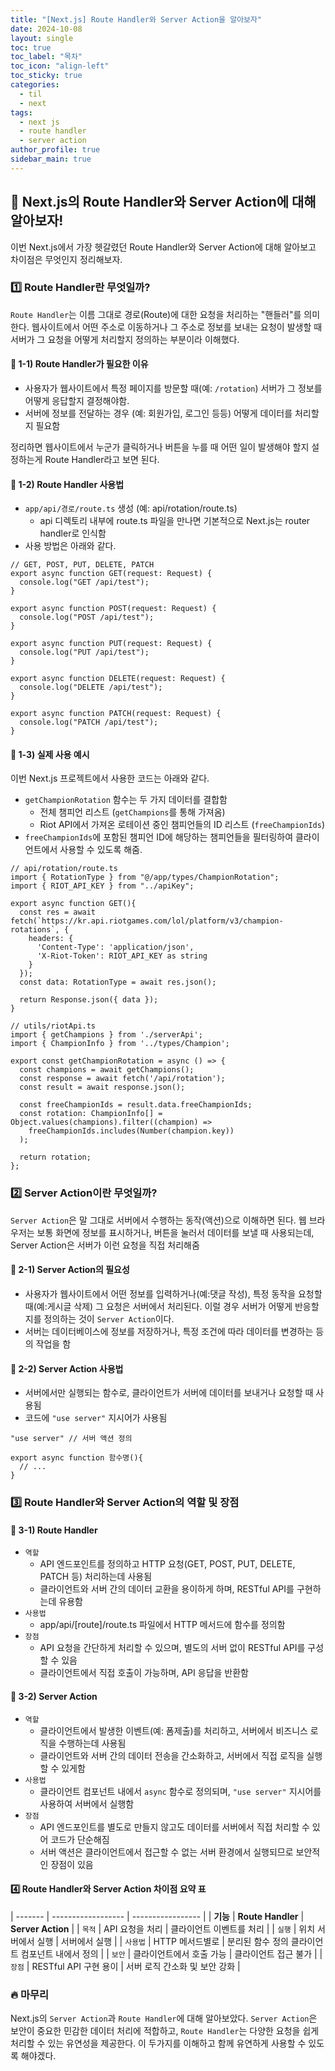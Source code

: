 ```yaml
---
title: "[Next.js] Route Handler와 Server Action을 알아보자"
date: 2024-10-08
layout: single
toc: true
toc_label: "목차"
toc_icon: "align-left"
toc_sticky: true
categories:
  - til
  - next 
tags:
  - next js
  - route handler
  - server action
author_profile: true
sidebar_main: true
---
```


## :ledger: Next.js의 Route Handler와 Server Action에 대해 알아보자!
이번 Next.js에서 가장 헷갈렸던 Route Handler와 Server Action에 대해 알아보고 차이점은 무엇인지 정리해보자.

### :one: Route Handler란 무엇일까?
`Route Handler`는 이름 그대로 경로(Route)에 대한 요청을 처리하는 "핸들러"를 의미한다. 웹사이트에서 어떤 주소로 이동하거나 그 주소로 정보를 보내는 요청이 발생할 때 서버가 그 요청을 어떻게 처리할지 정의하는 부분이라 이해했다.

#### :pushpin: 1-1) Route Handler가 필요한 이유
- 사용자가 웹사이트에서 특정 페이지를 방문할 때(예: `/rotation`) 서버가 그 정보를 어떻게 응답할지 결정해야함.
- 서버에 정보를 전달하는 경우 (예: 회원가입, 로그인 등등) 어떻게 데이터를 처리할 지 필요함

정리하면 웹사이트에서 누군가 클릭하거나 버튼을 누를 때 어떤 일이 발생해야 할지 설정하는게 Route Handler라고 보면 된다.

#### :pushpin: 1-2) Route Handler 사용법
- `app/api/경로/route.ts` 생성 (예: api/rotation/route.ts)
  - api 디렉토리 내부에 route.ts 파일을 만나면 기본적으로 Next.js는 router handler로 인식함
- 사용 방법은 아래와 같다.

```tsx
// GET, POST, PUT, DELETE, PATCH
export async function GET(request: Request) {
  console.log("GET /api/test");
}

export async function POST(request: Request) {
  console.log("POST /api/test");
}

export async function PUT(request: Request) {
  console.log("PUT /api/test");
}

export async function DELETE(request: Request) {
  console.log("DELETE /api/test");
}

export async function PATCH(request: Request) {
  console.log("PATCH /api/test");
}
```

#### :pushpin: 1-3) 실제 사용 예시
이번 Next.js 프로젝트에서 사용한 코드는 아래와 같다.

- `getChampionRotation` 함수는 두 가지 데이터를 결합함
  - 전체 챔피언 리스트 (`getChampions`를 통해 가져옴)
  - Riot API에서 가져온 로테이션 중인 챔피언들의 ID 리스트 (`freeChampionIds`)
- `freeChampionIds`에 포함된 챔피언 ID에 해당하는 챔피언들을 필터링하여 클라이언트에서 사용할 수 있도록 해줌.

```tsx
// api/rotation/route.ts
import { RotationType } from "@/app/types/ChampionRotation";
import { RIOT_API_KEY } from "../apiKey";

export async function GET(){
  const res = await fetch(`https://kr.api.riotgames.com/lol/platform/v3/champion-rotations`, {
    headers: {
      'Content-Type': 'application/json',
      'X-Riot-Token': RIOT_API_KEY as string
    }
  });
  const data: RotationType = await res.json();    
  
  return Response.json({ data });
}

// utils/riotApi.ts
import { getChampions } from './serverApi';
import { ChampionInfo } from '../types/Champion';

export const getChampionRotation = async () => {
  const champions = await getChampions();
  const response = await fetch('/api/rotation');
  const result = await response.json();
  
  const freeChampionIds = result.data.freeChampionIds;
  const rotation: ChampionInfo[] = Object.values(champions).filter((champion) =>
    freeChampionIds.includes(Number(champion.key))
  );

  return rotation;
};
```

### :two: Server Action이란 무엇일까?
`Server Action`은 말 그대로 서버에서 수행하는 동작(액션)으로 이해하면 된다. 웹 브라우저는 보통 화면에 정보를 표시하거나, 버튼을 눌러서 데이터를 보낼 때 사용되는데, Server Action은 서버가 이런 요청을 직접 처리해줌

#### :pushpin: 2-1) Server Action의 필요성
- 사용자가 웹사이트에서 어떤 정보를 입력하거나(예:댓글 작성), 특정 동작을 요청할 때(예:게시글 삭제) 그 요청은 서버에서 처리된다. 이럴 경우 서버가 어떻게 반응할지를 정의하는 것이 `Server Action`이다.
- 서버는 데이터베이스에 정보를 저장하거나, 특정 조건에 따라 데이터를 변경하는 등의 작업을 함

#### :pushpin: 2-2) Server Action 사용법
- 서버에서만 실행되는 함수로, 클라이언트가 서버에 데이터를 보내거나 요청할 때 사용됨
- 코드에 `"use server"` 지시어가 사용됨

```tsx
"use server" // 서버 액션 정의

export async function 함수명(){
  // ...
}
```

### :three: Route Handler와 Server Action의 역할 및 장점

#### :pushpin: 3-1) Route Handler
  - `역할`
    - API 엔드포인트를 정의하고 HTTP 요청(GET, POST, PUT, DELETE, PATCH 등) 처리하는데 사용됨
    - 클라이언트와 서버 간의 데이터 교환을 용이하게 하며, RESTful API를 구현하는데 유용함
  - `사용법`
    - app/api/[route]/route.ts 파일에서 HTTP 메서드에 함수를 정의함
  - `장점`
    - API 요청을 간단하게 처리할 수 있으며, 별도의 서버 없이 RESTful API를 구성할 수 있음
    - 클라이언트에서 직접 호출이 가능하며, API 응답을 반환함

#### :pushpin: 3-2) Server Action
  - `역할`
    - 클라이언트에서 발생한 이벤트(예: 폼제출)를 처리하고, 서버에서 비즈니스 로직을 수행하는데 사용됨
    - 클라이언트와 서버 간의 데이터 전송을 간소화하고, 서버에서 직접 로직을 실행할 수 있게함
  - `사용법`
    - 클라이언트 컴포넌트 내에서 `async` 함수로 정의되며, `"use server"` 지시어를 사용하여 서버에서 실행함
  - `장점`
    - API 엔드포인트를 별도로 만들지 않고도 데이터를 서버에서 직접 처리할 수 있어 코드가 단순해짐
    - 서버 액션은 클라이언트에서 접근할 수 없는 서버 환경에서 실행되므로 보안적인 장점이 있음

#### :four: Route Handler와 Server Action 차이점 요약 표

| ------- | ------------------ | ----------------- |
| **기능** | **Route Handler**	| **Server Action** | 
| `목적` | API 요청을 처리 | 클라이언트 이벤트를 처리 | 
| `실행` | 위치	서버에서 실행 | 서버에서 실행 | 
| `사용법` | HTTP 메서드별로 | 분리된 함수 정의	클라이언트 컴포넌트 내에서 정의 | 
| `보안` | 클라이언트에서 호출 가능	| 클라이언트 접근 불가 | 
| `장점` | RESTful API 구현 용이 | 서버 로직 간소화 및 보안 강화 | 

### :fire: 마무리
Next.js의 `Server Action`과 `Route Handler`에 대해 알아보았다. `Server Action`은 보안이 중요한 민감한 데이터 처리에 적합하고, `Route Handler`는 다양한 요청을 쉽게 처리할 수 있는 유연성을 제공한다. 이 두가지를 이해하고 함께 유연하게 사용할 수 있도록 해야겠다.